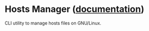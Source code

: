 
# Hosts Manager ([documentation](https://pythoncliapplications.gitlab.io/CLIApplicationsManager/includes/HostsManager/index.html))

CLI utility to manage hosts files on GNU/Linux.
